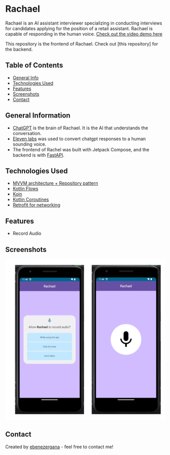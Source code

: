 # Rachael
Rachael is an AI assistant interviewer specializing in conducting interviews for candidates applying for the position of a retail assistant. 
Rachael is capable of responding in the human voice. 
[Check out the video demo here](https://share.descript.com/view/pFrgXxoBwBY)

This repository is the frontend of Rachael. Check out [this repository] for the backend.

## Table of Contents
* [General Info](#general-information)
* [Technologies Used](#technologies-used)
* [Features](#features)
* [Screenshots](#screenshots)
* [Contact](#contact)



## General Information
- [ChatGPT](https://chat.openai.com/) is the brain of Rachael. It is the AI that understands the conversation.
- [Eleven labs](https://elevenlabs.io/) was used to convert chatgpt responses to a human sounding voice.  
- The frontend of Rachel was built with Jetpack Compose, and the backend is with [FastAPI](https://fastapi.tiangolo.com/).

## Technologies Used
- [MVVM architecture + Repository pattern](https://developer.android.com/codelabs/basic-android-kotlin-training-repository-pattern#0)
- [Kotlin Flows](https://developer.android.com/kotlin/flow)
- [Koin](https://insert-koin.io/docs/setup/koin/)
- [Kotlin Coroutines](https://developer.android.com/kotlin/coroutines)
- [Retrofit for networking](https://square.github.io/retrofit/)

## Features
- Record Audio

## Screenshots
<img src="app/src/main/java/com/gana/ebenezer/rachael/screenshot.png">

## Contact
Created by [ebenezergana](https://www.linkedin.com/in/ebenezergana/) - feel free to contact me!
